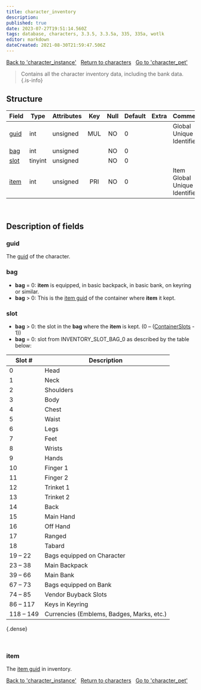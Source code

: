 ```yaml
---
title: character_inventory
description: 
published: true
date: 2023-07-27T19:51:14.560Z
tags: database, characters, 3.3.5, 3.3.5a, 335, 335a, wotlk
editor: markdown
dateCreated: 2021-08-30T21:59:47.506Z
---
```


<a href="https://trinitycore.info/en/database/335/characters/character_instance" class="mt-5 v-btn v-btn--depressed v-btn--flat v-btn--outlined theme--light v-size--default darkblue--text text--lighten-3"><span class="v-btn__content"><i aria-hidden="true" class="v-icon notranslate v-icon--left mdi mdi-arrow-left theme--light"></i><span>Back to 'character_instance'</span></span></a>&nbsp;&nbsp;&nbsp;<a href="https://trinitycore.info/en/database/335/characters/home" class="mt-5 v-btn v-btn--depressed v-btn--flat v-btn--outlined theme--light v-size--default darkblue--text text--lighten-3"><span class="v-btn__content"><i aria-hidden="true" class="v-icon notranslate v-icon--left mdi mdi-home-outline theme--light"></i><span>Return to characters</span></span></a>&nbsp;&nbsp;&nbsp;<a href="https://trinitycore.info/en/database/335/characters/character_pet" class="mt-5 v-btn v-btn--depressed v-btn--flat v-btn--outlined theme--light v-size--default darkblue--text text--lighten-3"><span class="v-btn__content"><span>Go to 'character_pet'</span><i aria-hidden="true" class="v-icon notranslate v-icon--right mdi mdi-arrow-right theme--light"></i></span></a>

> Contains all the character inventory data, including the bank data.
{.is-info}


## Structure

| Field | Type | Attributes | Key | Null | Default | Extra | Comment |
| --- | --- | --- | :---: | :---: | --- | --- | --- |
| [guid](#guid) | int | unsigned | MUL | NO | 0 |  | Global Unique Identifier |
| [bag](#bag) | int | unsigned |  | NO | 0 |  |  |
| [slot](#slot) | tinyint | unsigned |  | NO | 0 |  |  |
| [item](#item) | int | unsigned | PRI | NO | 0 |  | Item Global Unique Identifier |
&nbsp;
## Description of fields

### guid
The [guid](../characters/characters#guid) of the character.
&nbsp;

### bag
* **bag** = 0: **item** is equipped, in basic backpack, in basic bank, on keyring or similar.
* **bag** > 0: This is the [item guid](../characters/item_instance#guid) of the container where **item** it kept.
&nbsp;

### slot
* **bag** > 0: the slot in the **bag** where the **item** is kept. (0 – ([ContainerSlots](../world/item_template#containerslots) - 1))
* **bag** = 0: slot from INVENTORY_SLOT_BAG_0 as described by the table below:

Slot # | Description
-- | --
0 | Head
1 | Neck
2 | Shoulders
3 | Body
4 | Chest
5 | Waist
6 | Legs
7 | Feet
8 | Wrists
9 | Hands
10 | Finger 1
11 | Finger 2
12 | Trinket 1
13 | Trinket 2
14 | Back
15 | Main Hand
16 | Off Hand
17 | Ranged
18 | Tabard
19 – 22 | Bags equipped on Character
23 – 38 | Main Backpack
39 – 66 | Main Bank
67 – 73 | Bags equipped on Bank
74 – 85 | Vendor Buyback Slots
86 – 117 | Keys in Keyring
118 – 149 | Currencies (Emblems, Badges, Marks, etc.)
{.dense}

&nbsp;

### item
The [item guid](../characters/item_instance#guid) in inventory.
&nbsp;

<a href="https://trinitycore.info/en/database/335/characters/character_instance" class="mt-5 v-btn v-btn--depressed v-btn--flat v-btn--outlined theme--light v-size--default darkblue--text text--lighten-3"><span class="v-btn__content"><i aria-hidden="true" class="v-icon notranslate v-icon--left mdi mdi-arrow-left theme--light"></i><span>Back to 'character_instance'</span></span></a>&nbsp;&nbsp;&nbsp;<a href="https://trinitycore.info/en/database/335/characters/home" class="mt-5 v-btn v-btn--depressed v-btn--flat v-btn--outlined theme--light v-size--default darkblue--text text--lighten-3"><span class="v-btn__content"><i aria-hidden="true" class="v-icon notranslate v-icon--left mdi mdi-home-outline theme--light"></i><span>Return to characters</span></span></a>&nbsp;&nbsp;&nbsp;<a href="https://trinitycore.info/en/database/335/characters/character_pet" class="mt-5 v-btn v-btn--depressed v-btn--flat v-btn--outlined theme--light v-size--default darkblue--text text--lighten-3"><span class="v-btn__content"><span>Go to 'character_pet'</span><i aria-hidden="true" class="v-icon notranslate v-icon--right mdi mdi-arrow-right theme--light"></i></span></a>
